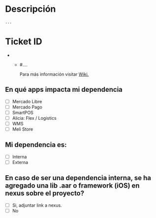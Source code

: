 # Descripción
    ...
# Ticket ID
- - #....

    Para más información visitar [Wiki.](https://sites.google.com/mercadolibre.com/mobile/arquitectura/allowlist) 

## En qué apps impacta mi dependencia
- [ ] Mercado Libre
- [ ] Mercado Pago
- [ ] SmartPOS
- [ ] Alicia: Flex / Logistics
- [ ] WMS
- [ ] Meli Store

## Mi dependencia es:
- [ ] Interna
- [ ] Externa

## En caso de ser una dependencia interna, se ha agregado una lib .aar o framework (iOS) en nexus sobre el proyecto?
- [ ] Si, adjuntar link a nexus.
- [ ] No